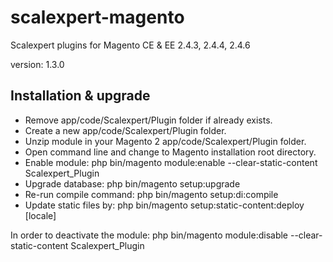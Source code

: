 # scalexpert-magento

Scalexpert plugins for Magento CE & EE 2.4.3, 2.4.4, 2.4.6

version: 1.3.0
 
## Installation & upgrade

- Remove app/code/Scalexpert/Plugin folder if already exists.
- Create a new app/code/Scalexpert/Plugin folder.
- Unzip module in your Magento 2 app/code/Scalexpert/Plugin folder.
- Open command line and change to Magento installation root directory.
- Enable module: php bin/magento module:enable --clear-static-content Scalexpert_Plugin
- Upgrade database: php bin/magento setup:upgrade
- Re-run compile command: php bin/magento setup:di:compile
- Update static files by: php bin/magento setup:static-content:deploy [locale]

In order to deactivate the module: php bin/magento module:disable --clear-static-content Scalexpert_Plugin
